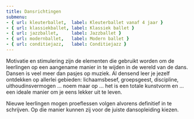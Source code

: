 ```yaml
---
title: Dansrichtingen
submenu:
- { url: kleuterballet,  label: Kleuterballet vanaf 4 jaar }
- { url: klassiekballet, label: Klassiek ballet }
- { url: jazzballet,     label: Jazzballet }
- { url: modernballet,   label: Modern ballet }
- { url: conditiejazz,   label: Conditiejazz }
---
```

Motivatie en stimulering zijn de elementen die gebruikt worden om de leerlingen op een aangename manier in te wijden in de wereld van de dans. Dansen is veel meer dan pasjes op muziek. Al densend leer je jezelf ontdekken op allerlei gebieden: lichaamsbesef, groepsgeest, discipline, uithoudinsvermogen ... noem maar op ... het is een totale kunstvorm en ... een ideale manier om je eens lekker uit te leven.

Nieuwe leerlingen mogen proeflessen volgen alvorens definitief in te schrijven. Op die manier kunnen zij voor de juiste dansopleiding kiezen.
